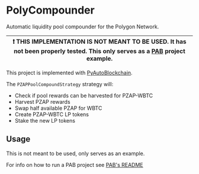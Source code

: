 # PolyCompounder

Automatic liquidity pool compounder for the Polygon Network.

| :exclamation:  THIS IMPLEMENTATION IS NOT MEANT TO BE USED. It has not been properly tested. This only serves as a [PAB](https://github.com/manuelpepe/PyAutoBlockchain) project example. |
|-----------------------------------------|

This project is implemented with [PyAutoBlockchain](https://github.com/manuelpepe/PyAutoBlockchain).

The `PZAPPoolCompoundStrategy` strategy will:

* Check if pool rewards can be harvested for PZAP-WBTC
* Harvest PZAP rewards
* Swap half available PZAP for WBTC
* Create PZAP-WBTC LP tokens
* Stake the new LP tokens


## Usage

This is not meant to be used, only serves as an example.

For info on how to run a PAB project see [PAB's README](https://github.com/manuelpepe/PyAutoBlockchain/blob/master/README.md)